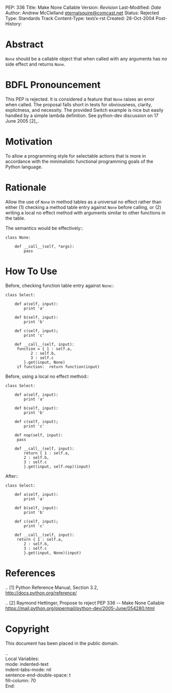 PEP: 336
Title: Make None Callable
Version: $Revision$
Last-Modified: $Date$
Author: Andrew McClelland <eternalsquire@comcast.net>
Status: Rejected
Type: Standards Track
Content-Type: text/x-rst
Created: 28-Oct-2004
Post-History:


Abstract
========

``None`` should be a callable object that when called with any
arguments has no side effect and returns ``None``.


BDFL Pronouncement
==================

This PEP is rejected.  It is considered a feature that ``None`` raises
an error when called.  The proposal falls short in tests for
obviousness, clarity, explictness, and necessity.  The provided Switch
example is nice but easily handled by a simple lambda definition.
See python-dev discussion on 17 June 2005 [2]_.


Motivation
==========

To allow a programming style for selectable actions that is more
in accordance with the minimalistic functional programming goals
of the Python language.


Rationale
=========

Allow the use of ``None`` in method tables as a universal no effect
rather than either (1) checking a method table entry against ``None``
before calling, or (2) writing a local no effect method with
arguments similar to other functions in the table.

The semantics would be effectively::

    class None:

        def __call__(self, *args):
            pass


How To Use
==========

Before, checking function table entry against ``None``::

    class Select:

        def a(self, input):
            print 'a'

        def b(self, input):
            print 'b'

        def c(self, input);
            print 'c'

        def __call__(self, input):
         function = { 1 : self.a,
               2 : self.b,
               3 : self.c
            }.get(input, None)
         if function:  return function(input)

Before, using a local no effect method::

    class Select:

        def a(self, input):
            print 'a'

        def b(self, input):
            print 'b'

        def c(self, input);
            print 'c'

        def nop(self, input):
         pass

        def __call__(self, input):
            return { 1 : self.a,
            2 : self.b,
            3 : self.c
            }.get(input, self.nop)(input)

After::

    class Select:

        def a(self, input):
            print 'a'

        def b(self, input):
            print 'b'

        def c(self, input);
            print 'c'

        def __call__(self, input):
         return { 1 : self.a,
            2 : self.b,
            3 : self.c
            }.get(input, None)(input)


References
==========

.. [1] Python Reference Manual, Section 3.2,
       http://docs.python.org/reference/

.. [2] Raymond Hettinger, Propose to reject PEP 336 -- Make None Callable
       https://mail.python.org/pipermail/python-dev/2005-June/054280.html


Copyright
=========

This document has been placed in the public domain.



..  
  Local Variables:  
  mode: indented-text  
  indent-tabs-mode: nil  
  sentence-end-double-space: t  
  fill-column: 70  
  End:  
